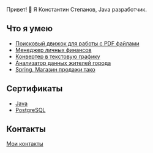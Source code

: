 Привет! 👋 
Я Константин Степанов, Java разработчик.

## Что я умею
- [Поисковый движок для работы с PDF файлами](https://github.com/KonstStepanov/SearchEngine)
- [Менеджер личных финансов](https://github.com/KonstStepanov/FinanceManager)
- [Конвертер в текстовую графику](https://github.com/KonstStepanov/ImageConverter)
- [Анализатор данных жителей города](https://github.com/KonstStepanov/DataAnalyzer)
- [Spring. Магазин продажи тако](https://github.com/KonstStepanov/SpringMVC)

## Сертификаты
- [Java](https://github.com/KonstStepanov/Certificates/blob/main/java.pdf)
- [PostgreSQL](https://github.com/KonstStepanov/Certificates/blob/main/PostgreSQL.pdf)

## Контакты
[Мои контакты](https://konststep.taplink.ws)

<!---
KonstStepanov/KonstStepanov is a ✨ special ✨ repository because its `README.md` (this file) appears on your GitHub profile.
You can click the Preview link to take a look at your changes.
--->
